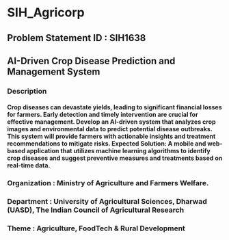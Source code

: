 # SIH_Agricorp

## Problem Statement ID : SIH1638
## AI-Driven Crop Disease Prediction and Management System
### Description	
#### Crop diseases can devastate yields, leading to significant financial losses for farmers. Early detection and timely intervention are crucial for effective management. Develop an AI-driven system that analyzes crop images and environmental data to predict potential disease outbreaks. This system will provide farmers with actionable insights and treatment recommendations to mitigate risks. Expected Solution: A mobile and web-based application that utilizes machine learning algorithms to identify crop diseases and suggest preventive measures and treatments based on real-time data.
### Organization	: Ministry of Agriculture and Farmers Welfare.
### Department	: University of Agricultural Sciences, Dharwad (UASD), The Indian Council of Agricultural Research
### Theme :	Agriculture, FoodTech & Rural Development
